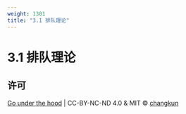 ```yaml
---
weight: 1301
title: "3.1 排队理论"
---
```


# 3.1 排队理论

## 许可

[Go under the hood](https://github.com/changkun/go-under-the-hood) | CC-BY-NC-ND 4.0 & MIT &copy; [changkun](https://changkun.de)
